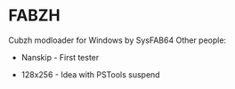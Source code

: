 # FABZH

Cubzh modloader for Windows by SysFAB64
Other people:

* Nanskip - First tester

* 128x256 - Idea with PSTools suspend
